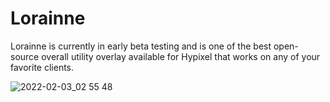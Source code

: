 # Lorainne
Lorainne is currently in early beta testing and is one of the best open-source overall utility overlay available for Hypixel that works on any of your favorite clients.

![2022-02-03_02 55 48](https://user-images.githubusercontent.com/65894771/152222568-98468a86-1630-4d51-96b7-8463ec61b726.png)
